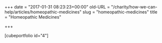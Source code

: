 +++
date = "2017-01-31 08:23:23+00:00"
old-URL = "/charity/how-we-can-help/articles/homeopathic-medicines"
slug = "homeopathic-medicines"
title = "Homeopathic Medicines"

+++

[cubeportfolio id="4"]
